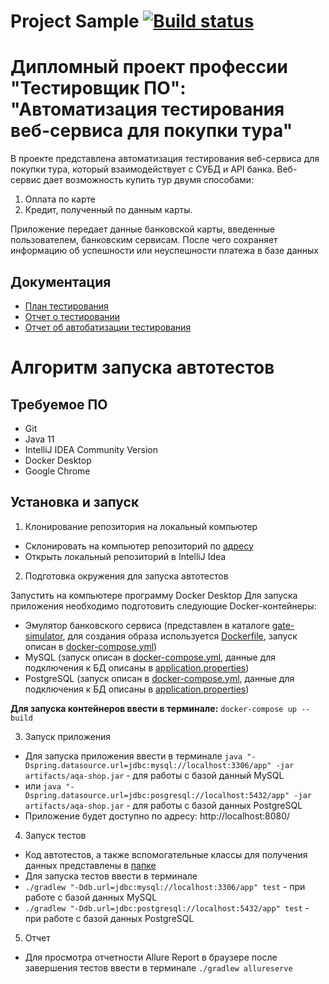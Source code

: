 # Project Sample  [![Build status](https://ci.appveyor.com/api/projects/status/doyxhi105hj97fsp/branch/main?svg=true)](https://ci.appveyor.com/project/alexdnf/deyanov-qa-78-diplom/branch/main)
# Дипломный проект профессии "Тестировщик ПО": "Автоматизация тестирования веб-сервиса для покупки тура"
В проекте представлена автоматизация тестирования веб-сервиса для покупки тура, который взаимодействует с СУБД и API банка. Веб-сервис дает возможность купить тур двумя способами:
1. Оплата по карте
2. Кредит, полученный по данным карты.

Приложение передает данные банковской карты, введенные пользователем, банковским сервисам. После чего сохраняет информацию об успешности или неуспешности платежа в базе данных  

## Документация
- [План тестирования](https://github.com/alexdnf/Deyanov_QA-78_Diplom/blob/main/docs/Plan.md)
- [Отчет о тестировании](https://github.com/alexdnf/Deyanov_QA-78_Diplom/blob/main/docs/Report.md)
- [Отчет об автобатизации тестирования](https://github.com/alexdnf/Deyanov_QA-78_Diplom/blob/main/docs/Summary.md)


# Алгоритм запуска автотестов
## Требуемое ПО
- Git
- Java 11
- IntelliJ IDEA Community Version
- Docker Desktop
- Google Chrome
## Установка и запуск

1. Клонирование репозитория на локальный компьютер
 - Склонировать на компьютер репозиторий по [адресу](https://github.com/alexdnf/Deyanov_QA-78_Diplom)
 - Открыть локальный репозиторий в IntelliJ Idea
2. Подготовка окружения для запуска автотестов

Запустить на компьютере программу Docker Desktop 
Для запуска приложения необходимо подготовить следующие Docker-контейнеры:
 - Эмулятор банковского сервиса (представлен в каталоге [gate-simulator](https://github.com/alexdnf/Deyanov_QA-78_Diplom/tree/main/gate-simulator), для создания образа используется [Dockerfile](https://github.com/alexdnf/Deyanov_QA-78_Diplom/blob/main/gate-simulator/Dockerfile), запуск описан в [docker-compose.yml](https://github.com/alexdnf/Deyanov_QA-78_Diplom/blob/main/docker-compose.yml))
 - MySQL (запуск описан в [docker-compose.yml](https://github.com/alexdnf/Deyanov_QA-78_Diplom/blob/main/docker-compose.yml), данные для подключения к БД описаны в [application.properties](https://github.com/alexdnf/Deyanov_QA-78_Diplom/blob/main/application.properties))
 - PostgreSQL (запуск описан в [docker-compose.yml](https://github.com/alexdnf/Deyanov_QA-78_Diplom/blob/main/docker-compose.yml), данные для подключения к БД описаны в [application.properties](https://github.com/alexdnf/Deyanov_QA-78_Diplom/blob/main/application.properties))

  **Для запуска контейнеров ввести в терминале:** `docker-compose up --build`
  
3. Запуск приложения
  - Для запуска приложения ввести в терминале `java "-Dspring.datasource.url=jdbc:mysql://localhost:3306/app" -jar artifacts/aqa-shop.jar` - для работы с базой данный MySQL
  - или `java "-Dspring.datasource.url=jdbc:posgresql://localhost:5432/app" -jar artifacts/aqa-shop.jar` - для работы с базой данных PostgreSQL
  - Приложение будет доступно по адресу: http://localhost:8080/
4. Запуск тестов
 - Код автотестов, а также вспомогательные классы для получения данных представлены в [папке](https://github.com/alexdnf/Deyanov_QA-78_Diplom/tree/main/src/test/java/ru/netology/diplom)
 - Для запуска тестов ввести в терминале 
 - 
   `./gradlew "-Ddb.url=jdbc:mysql://localhost:3306/app" test` - при работе с базой данных MySQL 
 - 
   `./gradlew "-Ddb.url=jdbc:postgresql://localhost:5432/app" test` - при работе с базой данных PostgreSQL
5. Отчет
 - Для просмотра отчетности Allure Report в браузере после завершения тестов ввести в терминале `./gradlew allureserve`
